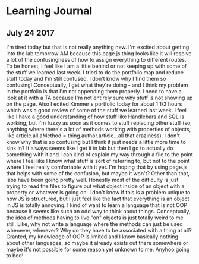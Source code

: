 # Learning Journal
## July 24 2017 
I'm tired today but that is not really anything new. I'm excited about getting into the lab tomorrow AM because this page.js thing looks like it will resolve a lot of the confusingness of how to assign everything to different routes. 
To be honest, I feel like I am a little behind or not keeping up with some of the stuff we learned last week. I tried to do the portfolio map and reduce stuff today and I'm still confused. I don't know why I find them so confusing! Conceptually, I get what they're doing - and I think my problem in the portfolio is that I'm not appending them properly. I need to have a look at it with a TA because I'm not entirely sure why stuff is not showing up on the page. 
Also I edited Kimmer's portfolio today for about 1 1/2 hours which was a good review of some of the stuff we learned last week. I feel like I have a good understanding of how stuff like Handlebars and SQL is working, but I'm fuzzy as soon as it comes to stuff replacing other stuff (so, anything where there's a lot of methods working with properties of objects, like article.all.aMethod = thing.author.article...all that craziness). I don't know why that is so confusing but I think it just needs a little more time to sink in? It always seems like I get it in lab but then I go to actually do something with it and I can kind of explain my way through a file to the point where I feel like I know what stuff is sort of referring to, but not to the point where I feel really comfortable with it yet. I'm hoping that by using page.js that helps with some of the confusion, but maybe it won't? 
Other than that, labs have been going pretty well. Honestly most of the difficulty is just trying to read the files to figure out what object inside of an object with a property or whatever is going on. I don't know if this is a problem unique to how JS is structured, but I just feel like the fact that everything is an object in JS is totally annoying. I kind of want to learn a language that is not OOP because it seems like such an odd way to think about things. Conceptually, the idea of methods having to live "on" objects is just totally weird to me still. Like, why not write a language where the methods can just be used whenever, wherever? Why do they have to be associated with a thing at all? Granted, my knowledge of OOP is limited and I know basically nothing about other languages, so maybe it already exists out there somewhere or maybe it's not possible for some reason yet unknown to me. 
Anyhoo going to bed! 
